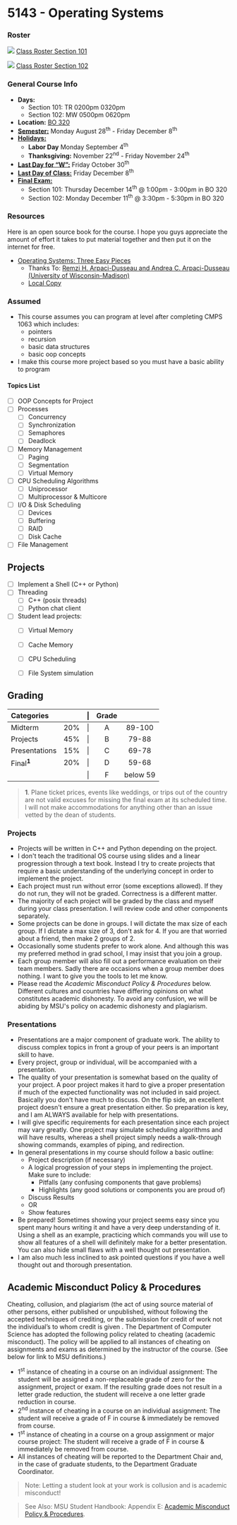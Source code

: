 # 5143 - Operating Systems

### Roster

![](https://d3vv6lp55qjaqc.cloudfront.net/items/220B0V0H3c041K2p251Z/google-sheets-16.png?X-CloudApp-Visitor-Id=1094421) [Class Roster Section 101](https://docs.google.com/spreadsheets/d/1BQd54B5ROkXxd0QA9keMOFl5iev9BVzYPaPTdKIwZ4s/edit?usp=sharing)

![](https://d3vv6lp55qjaqc.cloudfront.net/items/220B0V0H3c041K2p251Z/google-sheets-16.png?X-CloudApp-Visitor-Id=1094421) [Class Roster Section 102](https://docs.google.com/spreadsheets/d/1fj4kxRc3PV5O_S3b6NjwIHQuC8tHzCN1370h5aI-MeE/edit?usp=sharing)




### General Course Info
- __Days:__ 
  - Section 101: TR 0200pm 0320pm
  - Section 102: MW 0500pm 0620pm 
- __Location:__ [BO 320](https://goo.gl/maps/19yTKot4pnxjgYqr9)
- [__Semester:__](https://msutexas.edu/registrar/_assets/files/pdfs/acadcal2324.pdf) Monday August 28<sup>th</sup> - Friday December 8<sup>th</sup>
- [__Holidays:__](https://msutexas.edu/registrar/_assets/files/pdfs/acadcal2324.pdf)
  - __Labor Day__ Monday September 4<sup>th</sup>
  - __Thanksgiving:__  November 22<sup>nd</sup> - Friday November 24<sup>th</sup> 
- [__Last Day for “W”:__](https://msutexas.edu/registrar/_assets/files/pdfs/acadcal2324.pdf)  Friday October 30<sup>th</sup>
- [__Last Day of Class:__](https://msutexas.edu/registrar/_assets/files/pdfs/acadcal2324.pdf) Friday December 8<sup>th</sup>
- [__Final Exam:__](https://msutexas.edu/registrar/_assets/files/pdfs/finalexamschedulespringfall2023.pdf)
  - Section 101: Thursday December 14<sup>th</sup> @ 1:00pm - 3:00pm in BO 320
  - Section 102: Monday December 11<sup>th</sup> @ 3:30pm - 5:30pm in BO 320


### Resources

Here is an open source book for the course. I hope you guys appreciate the amount of effort it takes to put material together and then put it on the internet for free.

- [Operating Systems: Three Easy Pieces](https://pages.cs.wisc.edu/~remzi/OSTEP/)
  - Thanks To: [Remzi H. Arpaci-Dusseau and Andrea C. Arpaci-Dusseau (University of Wisconsin-Madison)](http://people.scs.carleton.ca/~michiel/)
  - [Local Copy](Resources/01-Books/Operating_Systems-Three_Easy_Pieces.pdf)

### Assumed

- This course assumes you can program at level after completing CMPS 1063 which includes:
  - pointers
  - recursion
  - basic data structures
  - basic oop concepts 
- I make this course more project based so you must have a basic ability to program 


#### Topics List

- [ ] OOP Concepts for Project
- [ ] Processes
    - [ ] Concurrency
    - [ ] Synchronization
    - [ ] Semaphores
    - [ ] Deadlock
- [ ] Memory Management
    - [ ] Paging
    - [ ] Segmentation
    - [ ] Virtual Memory
- [ ] CPU Scheduling Algorithms
    - [ ] Uniprocessor
    - [ ] Multiprocessor & Multicore
- [ ] I/O & Disk Scheduling
    - [ ] Devices
    - [ ] Buffering
    - [ ] RAID
    - [ ] Disk Cache
- [ ] File Management

## Projects

- [ ] Implement a Shell (C++ or Python)
- [ ] Threading
  - [ ] C++ (posix threads)
  - [ ] Python chat client
- [ ] Student lead projects:
  - [ ] Virtual Memory 
  - [ ] Cache Memory
  - [ ] CPU Scheduling
  - [ ] File System simulation
  

## Grading

| Categories            |       |  \|   | Grade |          |
| :-------------------- | :---: | :---: | :---: | :------: |
| Midterm               |  20%  |  \|   |   A   |  89-100  |
| Projects              |  45%  |  \|   |   B   |  79-88   |
| Presentations         |  15%  |  \|   |   C   |  69-78   |
| Final<sup>**1**</sup> |  20%  |  \|   |   D   |  59-68   |
|                       |       |  \|   |   F   | below 59 |
>**1**. Plane ticket prices, events like weddings, or trips out of the country are not valid excuses for missing the final exam at its scheduled time. I will not make accommodations for anything other than an issue vetted by the dean of students. 

### Projects

- Projects will be written in C++ and Python depending on the project. 
- I don't teach the traditional OS course using slides and a linear progression through a text book. Instead I try to create projects that require a basic understanding of the underlying concept in order to implement the project. 
- Each project must run without error (some exceptions allowed). If they do not run, they will not be graded. Correctness is a different matter. 
- The majority of each project will be graded by the class and myself during your class presentation. I will review code and other components separately.
- Some projects can be done in groups. I will dictate the max size of each group. If I dictate a max size of 3, don't ask for 4. If you are that worried about a friend, then make 2 groups of 2. 
- Occasionally some students prefer to work alone. And although this was my preferred method in grad school, I may insist that you join a group. 
- Each group member will also fill out a performance evaluation on their team members. Sadly there are occasions when a group member does nothing. I want to give you the tools to let me know.
- Please read the *Academic Misconduct Policy & Procedures* below. Different cultures and countries have differing opinions on what constitutes academic dishonesty. To avoid any confusion, we will be abiding by MSU's policy on academic dishonesty and plagiarism. 

### Presentations

- Presentations are a major component of graduate work. The ability to discuss complex topics in front a group of your peers is an important skill to have. 
- Every project, group or individual, will be accompanied with a presentation.
- The quality of your presentation is somewhat based on the quality of your project. A poor project makes it hard to give a proper presentation if much of the expected functionality was not included in said project. Basically you don't have much to discuss. On the flip side, an excellent project doesn't ensure a great presentation either. So preparation is key, and I am ALWAYS available for help with presentations.
- I will give specific requirements for each presentation since each project may vary greatly. One project may simulate scheduling algorithms and will have results, whereas a shell project simply needs a walk-through showing commands, examples of piping, and redirection.  
- In general presentations in my course should follow a basic outline:
  - Project description (if necessary)
  - A logical progression of your steps in implementing the project. Make sure to include:
    - Pitfalls (any confusing components that gave problems)
    - Highlights (any good solutions or components you are proud of)
  - Discuss Results
  - OR
  - Show features
- Be prepared! Sometimes showing your project seems easy since you spent many hours writing it and have a very deep understanding of it. Using a shell as an example, practicing which commands you will use to show all features of a shell will definitely make for a better presentation. You can also hide small flaws with a well thought out presentation. 
- I am also much less inclined to ask pointed questions if you have a well thought out and thorough presentation.


## Academic Misconduct Policy & Procedures

Cheating, collusion, and plagiarism (the act of using source material of other persons, either published or unpublished, without following the accepted techniques of crediting, or the submission for credit of work not the individual’s to whom credit is given . The Department of Computer Science has adopted the following policy related to cheating (academic misconduct).  The policy will be applied to all instances of cheating on assignments and exams as determined by the instructor of the course.  (See below for link to MSU definitions.)

- 1<sup>st</sup> instance of cheating in a course on an individual assignment: The student will be assigned a non-replaceable grade of zero for the assignment, project or exam.  If the resulting grade does not result in a letter grade reduction, the student will receive a one letter grade reduction in course.
- 2<sup>nd</sup> instance of cheating in a course on an individual assignment: The student will receive a grade of F in course & immediately be removed from course.
- 1<sup>st</sup> instance of cheating in a course on a group assignment or major course project: The student will receive a grade of F in course & immediately be removed from course.
- All instances of cheating will be reported to the Department Chair and, in the case of graduate students, to the Department Graduate Coordinator.
  
>Note: Letting a student look at your work is collusion and is academic misconduct!
 
>See Also:   MSU Student Handbook: Appendix E: [Academic Misconduct Policy & Procedures](https://msutexas.edu/student-life/_assets/files/handbook.pdf).

